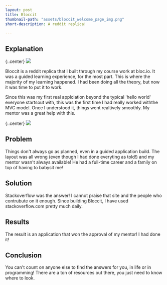 ```yaml
---
layout: post
title: Bloccit
thumbnail-path: "assets/bloccit_welcome_page_img.png"
short-description: A reddit replica! 

---
```



## Explanation

{:.center}
![]({{https://bloccit-cp27.herokuapp.com/}}/assets/bloccit_index_page.png)

Bloccit is a reddit replica that I built through my course work at bloc.io. It was a guided learning experience, for the most part. This is where the majority of my learning happened. I had been doing all the theory, but now it was time to put it to work.


Since this was my first real applciation beyond the typical 'hello world' everyone startsout with, this was the first time I had really worked withthe MVC model. Once I understood it, things went realtively smoothly. My mentor was a great help with this.

{:.center}
![]({{https://bloccit-cp27.herokuapp.com/}}/assets/bloccit_popuser_page.png)

## Problem

Things don't always go as planned, even in a guided application build. The layout was all wrong (even though I had done everyting as told!) and my mentor wasn't always available! He had a full-time career and a family on top of having to babysit me!


## Solution

Stackoverflow was the answer! I cannot praise that site and the people who contrubute on it enough. Since building Bloccit, I have used stackoverflow.com pretty much daily. 

## Results

The result is an application that won the approval of my mentor! I had done it! 

## Conclusion

You can't count on anyone else to find the answers for you, in life or in programming! There are a ton of resources out there, you just need to know where to look.
